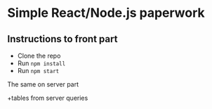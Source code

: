 # Simple React/Node.js paperwork

## Instructions to front part

* Clone the repo
* Run `npm install`
* Run `npm start`

The same on server part

+tables from server queries
